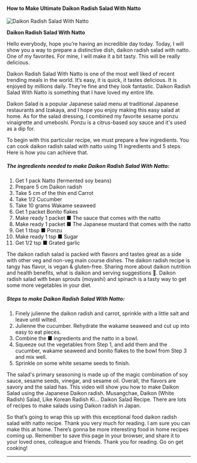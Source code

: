             

#### How to Make Ultimate Daikon Radish Salad With Natto

![Daikon Radish Salad With Natto](https://img-global.cpcdn.com/recipes/6151889356849152/751x532cq70/daikon-radish-salad-with-natto-recipe-main-photo.jpg)

**Daikon Radish Salad With Natto**

Hello everybody, hope you’re having an incredible day today. Today, I will show you a way to prepare a distinctive dish, daikon radish salad with natto. One of my favorites. For mine, I will make it a bit tasty. This will be really delicious.

Daikon Radish Salad With Natto is one of the most well liked of recent trending meals in the world. It’s easy, it is quick, it tastes delicious. It is enjoyed by millions daily. They’re fine and they look fantastic. Daikon Radish Salad With Natto is something that I have loved my entire life.

Daikon Salad is a popular Japanese salad menu at traditional Japanese restaurants and Izakaya, and I hope you enjoy making this easy salad at home. As for the salad dressing, I combined my favorite sesame ponzu vinaigrette and umeboshi. Ponzu is a citrus-based soy sauce and it's used as a dip for.

To begin with this particular recipe, we must prepare a few ingredients. You can cook daikon radish salad with natto using 11 ingredients and 5 steps. Here is how you can achieve that.

##### The ingredients needed to make Daikon Radish Salad With Natto:

1.  Get 1 pack Natto (fermented soy beans)
2.  Prepare 5 cm Daikon radish
3.  Take 5 cm of the thin end Carrot
4.  Take 1/2 Cucumber
5.  Take 10 grams Wakame seaweed
6.  Get 1 packet Bonito flakes
7.  Make ready 1 packet ■ The sauce that comes with the natto
8.  Make ready 1 packet ■ The Japanese mustard that comes with the natto
9.  Get 1 tbsp ■ Ponzu
10.  Make ready 1 tsp ■ Sugar
11.  Get 1/2 tsp ■ Grated garlic

The daikon radish salad is packed with flavors and tastes great as a side with other veg and non-veg main course dishes. The daikon radish recipe is tangy has flavor, is vegan & gluten-free. Sharing more about daikon nutrition and health benefits, what is daikon and serving suggestions 🥗. Daikon radish salad with bean sprouts (moyashi) and spinach is a tasty way to get some more vegetables in your diet.

##### Steps to make Daikon Radish Salad With Natto:

1.  Finely julienne the daikon radish and carrot, sprinkle with a little salt and leave until wilted.
2.  Julienne the cucumber. Rehydrate the wakame seaweed and cut up into easy to eat pieces.
3.  Combine the ■ ingredients and the natto in a bowl.
4.  Squeeze out the vegetables from Step 1, and add them and the cucumber, wakame seaweed and bonito flakes to the bowl from Step 3 and mix well.
5.  Sprinkle on some white sesame seeds to finish.

The salad's primary seasoning is made up of the magic combination of soy sauce, sesame seeds, vinegar, and sesame oil. Overall, the flavors are savory and the salad has. This video will show you how to make Daikon Salad using the Japanese Daikon radish. Musangchae, Daikon (White Radish) Salad, Like Korean Radish Ki… Daikon Salad Recipe. There are lots of recipes to make salads using Daikon radish in Japan.

So that’s going to wrap this up with this exceptional food daikon radish salad with natto recipe. Thank you very much for reading. I am sure you can make this at home. There’s gonna be more interesting food in home recipes coming up. Remember to save this page in your browser, and share it to your loved ones, colleague and friends. Thank you for reading. Go on get cooking!

* * *